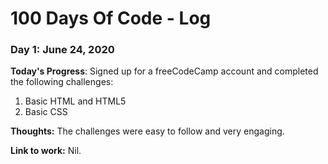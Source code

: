 # 100 Days Of Code - Log

### Day 1: June 24, 2020

**Today's Progress**: Signed up for a freeCodeCamp account and completed the following challenges:
1. Basic HTML and HTML5
2. Basic CSS

**Thoughts:** The challenges were easy to follow and very engaging.

**Link to work:** Nil.



